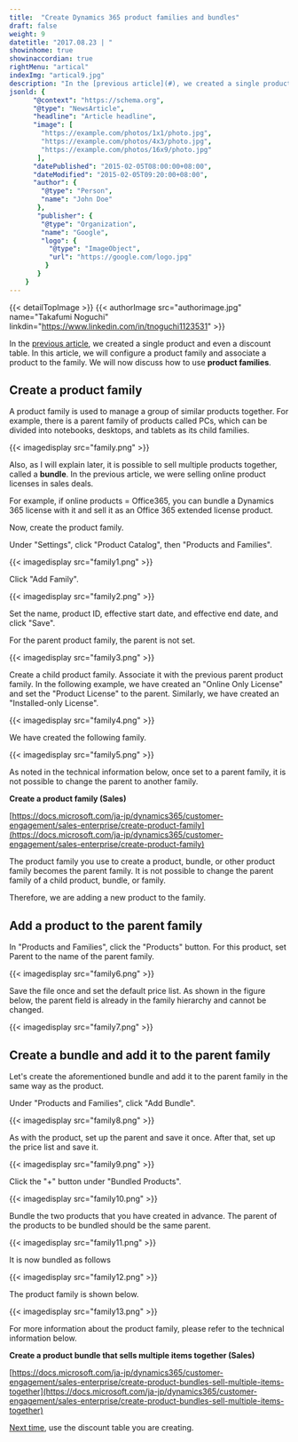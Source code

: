 ```yaml
---
title:  "Create Dynamics 365 product families and bundles"
draft: false
weight: 9
datetitle: "2017.08.23 | "
showinhome: true
showinaccordian: true
rightMenu: "artical"
indexImg: "artical9.jpg"
description: "In the [previous article](#), we created a single product and even a discount table. In this article, we will configure a product family and associate a product to the family. We will now discuss how to use **product families**."
jsonld: {
      "@context": "https://schema.org",
      "@type": "NewsArticle",
      "headline": "Article headline",
      "image": [
        "https://example.com/photos/1x1/photo.jpg",
        "https://example.com/photos/4x3/photo.jpg",
        "https://example.com/photos/16x9/photo.jpg"
       ],
      "datePublished": "2015-02-05T08:00:00+08:00",
      "dateModified": "2015-02-05T09:20:00+08:00",
      "author": {
        "@type": "Person",
        "name": "John Doe"
       },
       "publisher": {
        "@type": "Organization",
        "name": "Google",
        "logo": {
          "@type": "ImageObject",
          "url": "https://google.com/logo.jpg"
         }
       }
    }
---
```

{{< detailTopImage >}}
{{< authorImage src="authorimage.jpg" name="Takafumi Noguchi" linkdin="https://www.linkedin.com/in/tnoguchi1123531" >}}
<!-- Intro  -->
In the [previous article](https://www.andaze.com/ja/dynamics365/supporting-sales-with-dynamics-365/use-catalog-for-sales/), we created a single product and even a discount table. In this article, we will configure a product family and associate a product to the family. We will now discuss how to use **product families**.


## Create a product family
A product family is used to manage a group of similar products together. For example, there is a parent family of products called PCs, which can be divided into notebooks, desktops, and tablets as its child families.
<!-- Image= family.png -->
{{< imagedisplay src="family.png" >}}

Also, as I will explain later, it is possible to sell multiple products together, called a **bundle**. In the previous article, we were selling online product licenses in sales deals.

For example, if online products = Office365, you can bundle a Dynamics 365 license with it and sell it as an Office 365 extended license product. 

Now, create the product family.

Under "Settings", click "Product Catalog", then "Products and Families".
<!-- Image= family1.png -->
{{< imagedisplay src="family1.png" >}}

Click "Add Family".
<!-- Image= family2.png -->
{{< imagedisplay src="family2.png" >}}

Set the name, product ID, effective start date, and effective end date, and click "Save".

For the parent product family, the parent is not set.

<!-- Image= family3.png -->
{{< imagedisplay src="family3.png" >}}

Create a child product family. Associate it with the previous parent product family. In the following example, we have created an "Online Only License" and set the "Product License" to the parent. Similarly, we have created an "Installed-only License".
<!-- Image= family4.png -->
{{< imagedisplay src="family4.png" >}}

We have created the following family.
<!-- Image= family5.png -->
{{< imagedisplay src="family5.png" >}}

As noted in the technical information below, once set to a parent family, it is not possible to change the parent to another family.

**Create a product family (Sales)**

[https://docs.microsoft.com/ja-jp/dynamics365/customer-engagement/sales-enterprise/create-product-family](https://docs.microsoft.com/ja-jp/dynamics365/customer-engagement/sales-enterprise/create-product-family)

<!-- Quate Box -->
The product family you use to create a product, bundle, or other product family becomes the parent family. It is not possible to change the parent family of a child product, bundle, or family.

Therefore, we are adding a new product to the family.


## Add a product to the parent family
In "Products and Families", click the "Products" button. For this product, set Parent to the name of the parent family.
<!-- Image= family6.png -->
{{< imagedisplay src="family6.png" >}}

Save the file once and set the default price list. As shown in the figure below, the parent field is already in the family hierarchy and cannot be changed.
<!-- Image= family7.png -->
{{< imagedisplay src="family7.png" >}}

## Create a bundle and add it to the parent family 
Let's create the aforementioned bundle and add it to the parent family in the same way as the product.

Under "Products and Families", click "Add Bundle".
<!-- Image= family8.png -->
{{< imagedisplay src="family8.png" >}}

As with the product, set up the parent and save it once. After that, set up the price list and save it.
<!-- Image= family9.png -->
{{< imagedisplay src="family9.png" >}}

Click the "+" button under "Bundled Products".
<!-- Image= family10.png -->
{{< imagedisplay src="family10.png" >}}

Bundle the two products that you have created in advance. The parent of the products to be bundled should be the same parent.
<!-- Image= family11.png -->
{{< imagedisplay src="family11.png" >}}

It is now bundled as follows
<!-- Image= family12.png -->
{{< imagedisplay src="family12.png" >}}

The product family is shown below.
<!-- Image= family13.png -->
{{< imagedisplay src="family13.png" >}}

For more information about the product family, please refer to the technical information below.

**Create a product bundle that sells multiple items together (Sales)**

[https://docs.microsoft.com/ja-jp/dynamics365/customer-engagement/sales-enterprise/create-product-bundles-sell-multiple-items-together](https://docs.microsoft.com/ja-jp/dynamics365/customer-engagement/sales-enterprise/create-product-bundles-sell-multiple-items-together)

[Next time](https://www.andaze.com/ja/dynamics365/supporting-sales-with-dynamics-365/use-discount-price-lists/), use the discount table you are creating.